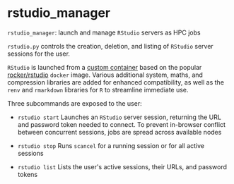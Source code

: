 # rstudio_manager

`rstudio_manager`: launch and manage `RStudio` servers as HPC jobs

`rstudio.py` controls the creation, deletion, and listing of `RStudio` server
sessions for the user.

`RStudio` is launched from a
[custom container](https://hub.docker.com/r/lmsbio/rstudio/)
based on the popular
[rocker/rstudio](https://hub.docker.com/r/rocker/rstudio/)
`docker` image. Various additional system, maths, and compression libraries are
added for enhanced compatibility, as well as the `renv` and `rmarkdown` libraries
for `R` to streamline immediate use.

Three subcommands are exposed to the user:

- `rstudio start`
  Launches an `RStudio` server session, returning the URL and password token
  needed to connect. To prevent in-browser conflict between concurrent sessions,
  jobs are spread across available nodes

- `rstudio stop`
  Runs `scancel` for a running session or for all active sessions

- `rstudio list`
  Lists the user's active sessions, their URLs, and password tokens
